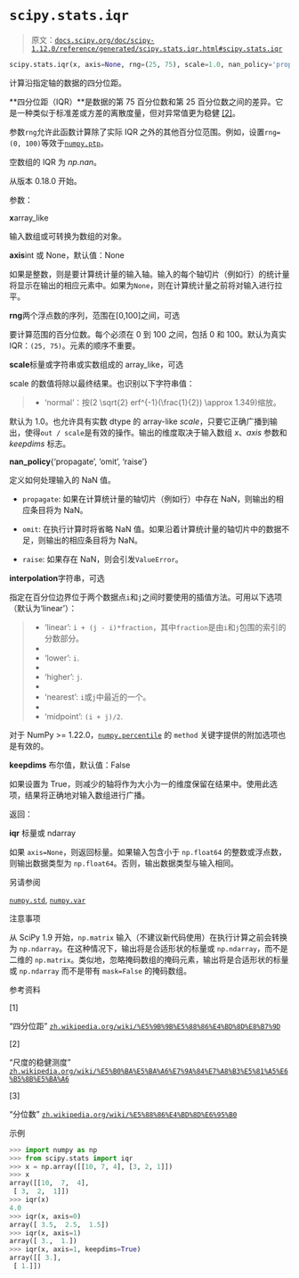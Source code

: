 # `scipy.stats.iqr`

> 原文：[`docs.scipy.org/doc/scipy-1.12.0/reference/generated/scipy.stats.iqr.html#scipy.stats.iqr`](https://docs.scipy.org/doc/scipy-1.12.0/reference/generated/scipy.stats.iqr.html#scipy.stats.iqr)

```py
scipy.stats.iqr(x, axis=None, rng=(25, 75), scale=1.0, nan_policy='propagate', interpolation='linear', keepdims=False)
```

计算沿指定轴的数据的四分位距。

**四分位距（IQR）**是数据的第 75 百分位数和第 25 百分位数之间的差异。它是一种类似于标准差或方差的离散度量，但对异常值更为稳健 [[2]](#ra6d016607141-2)。

参数`rng`允许此函数计算除了实际 IQR 之外的其他百分位范围。例如，设置`rng=(0, 100)`等效于[`numpy.ptp`](https://numpy.org/devdocs/reference/generated/numpy.ptp.html#numpy.ptp "(在 NumPy v2.0.dev0 中)")。

空数组的 IQR 为 *np.nan*。

从版本 0.18.0 开始。

参数：

**x**array_like

输入数组或可转换为数组的对象。

**axis**int 或 None，默认值：None

如果是整数，则是要计算统计量的输入轴。输入的每个轴切片（例如行）的统计量将显示在输出的相应元素中。如果为`None`，则在计算统计量之前将对输入进行拉平。

**rng**两个浮点数的序列，范围在[0,100]之间，可选

要计算范围的百分位数。每个必须在 0 到 100 之间，包括 0 和 100。默认为真实 IQR：`(25, 75)`。元素的顺序不重要。

**scale**标量或字符串或实数组成的 array_like，可选

scale 的数值将除以最终结果。也识别以下字符串值：

> +   ‘normal’：按\(2 \sqrt{2} erf^{-1}(\frac{1}{2}) \approx 1.349\)缩放。

默认为 1.0。也允许具有实数 dtype 的 array-like *scale*，只要它正确广播到输出，使得`out / scale`是有效的操作。输出的维度取决于输入数组 *x*、*axis* 参数和 *keepdims* 标志。

**nan_policy**{‘propagate’, ‘omit’, ‘raise’}

定义如何处理输入的 NaN 值。

+   `propagate`: 如果在计算统计量的轴切片（例如行）中存在 NaN，则输出的相应条目将为 NaN。

+   `omit`: 在执行计算时将省略 NaN 值。如果沿着计算统计量的轴切片中的数据不足，则输出的相应条目将为 NaN。

+   `raise`: 如果存在 NaN，则会引发`ValueError`。

**interpolation**字符串，可选

指定在百分位边界位于两个数据点`i`和`j`之间时要使用的插值方法。可用以下选项（默认为‘linear’）：

> +   ‘linear’: `i + (j - i)*fraction`，其中`fraction`是由`i`和`j`包围的索引的分数部分。
> +   
> +   ‘lower’: `i`.
> +   
> +   ‘higher’: `j`.
> +   
> +   ‘nearest’: `i`或`j`中最近的一个。
> +   
> +   ‘midpoint’: `(i + j)/2`.

对于 NumPy >= 1.22.0，[`numpy.percentile`](https://numpy.org/devdocs/reference/generated/numpy.percentile.html#numpy.percentile "(in NumPy v2.0.dev0)") 的 `method` 关键字提供的附加选项也是有效的。

**keepdims** 布尔值，默认值：False

如果设置为 True，则减少的轴将作为大小为一的维度保留在结果中。使用此选项，结果将正确地对输入数组进行广播。

返回：

**iqr** 标量或 ndarray

如果 `axis=None`，则返回标量。如果输入包含小于 `np.float64` 的整数或浮点数，则输出数据类型为 `np.float64`。否则，输出数据类型与输入相同。

另请参阅

[`numpy.std`](https://numpy.org/devdocs/reference/generated/numpy.std.html#numpy.std "(in NumPy v2.0.dev0)"), [`numpy.var`](https://numpy.org/devdocs/reference/generated/numpy.var.html#numpy.var "(in NumPy v2.0.dev0)")

注意事项

从 SciPy 1.9 开始，`np.matrix` 输入（不建议新代码使用）在执行计算之前会转换为 `np.ndarray`。在这种情况下，输出将是合适形状的标量或 `np.ndarray`，而不是二维的 `np.matrix`。类似地，忽略掩码数组的掩码元素，输出将是合适形状的标量或 `np.ndarray` 而不是带有 `mask=False` 的掩码数组。

参考资料

[1]

“四分位距” [`zh.wikipedia.org/wiki/%E5%9B%9B%E5%88%86%E4%BD%8D%E8%B7%9D`](https://zh.wikipedia.org/wiki/%E5%9B%9B%E5%88%86%E4%BD%8D%E8%B7%9D)

[2]

“尺度的稳健测度” [`zh.wikipedia.org/wiki/%E5%B0%BA%E5%BA%A6%E7%9A%84%E7%A8%B3%E5%81%A5%E6%B5%8B%E5%BA%A6`](https://zh.wikipedia.org/wiki/%E5%B0%BA%E5%BA%A6%E7%9A%84%E7%A8%B3%E5%81%A5%E6%B5%8B%E5%BA%A6)

[3]

“分位数” [`zh.wikipedia.org/wiki/%E5%88%86%E4%BD%8D%E6%95%B0`](https://zh.wikipedia.org/wiki/%E5%88%86%E4%BD%8D%E6%95%B0)

示例

```py
>>> import numpy as np
>>> from scipy.stats import iqr
>>> x = np.array([[10, 7, 4], [3, 2, 1]])
>>> x
array([[10,  7,  4],
 [ 3,  2,  1]])
>>> iqr(x)
4.0
>>> iqr(x, axis=0)
array([ 3.5,  2.5,  1.5])
>>> iqr(x, axis=1)
array([ 3.,  1.])
>>> iqr(x, axis=1, keepdims=True)
array([[ 3.],
 [ 1.]]) 
```
